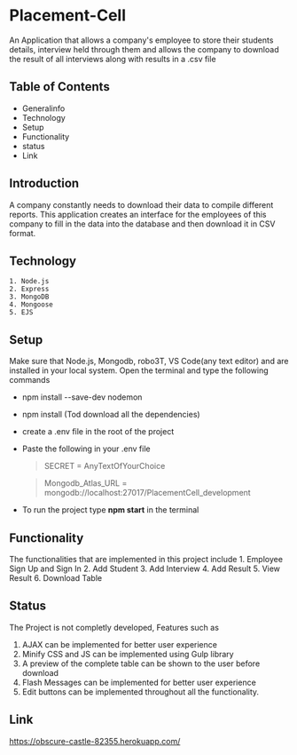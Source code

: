 # Placement-Cell

An Application that allows a company's employee to store their students details, interview held through them and allows 
the company to download the result of all interviews along with results in a .csv file

## Table of Contents
* Generalinfo
* Technology
* Setup
* Functionality
* status
* Link

## Introduction
A company constantly needs to download their data to compile different reports. This application creates an interface for the employees of this company to fill in the data into the database and then download it in CSV format.

    
## Technology
    1. Node.js
    2. Express
    3. MongoDB
    4. Mongoose
    5. EJS

## Setup
   Make sure that Node.js, Mongodb, robo3T, VS Code(any text editor) and  are installed in your local system. 
   Open the terminal and type the following commands
   * npm install --save-dev nodemon
   * npm install (Tod download all the dependencies)
   * create a .env file in the root of the project
   * Paste the following in your .env file
   
        >SECRET = AnyTextOfYourChoice
        
        >Mongodb_Atlas_URL = mongodb://localhost:27017/PlacementCell_development
   * To run the project type **npm start** in the terminal

## Functionality
The functionalities that are implemented in this project include
    1. Employee Sign Up and Sign In
    2. Add Student 
    3. Add Interview
    4. Add Result
    5. View Result
    6. Download Table
   
## Status
The Project is not completly developed, Features such as 
  1. AJAX can be implemented for better user experience
  2. Minify CSS and JS can be implemented using Gulp library 
  3. A preview of the complete table can be shown to the user before download
  4. Flash Messages can be implemented for better user experience
  5. Edit buttons can be implemented throughout all the functionality.
  
## Link
https://obscure-castle-82355.herokuapp.com/

